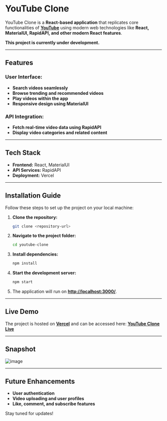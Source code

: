 # YouTube Clone

YouTube Clone is a **React-based application** that replicates core functionalities of [**YouTube**](https://www.youtube.com/) using modern web technologies like **React, MaterialUI, RapidAPI, and other modern React features**.

**This project is currently under development.**

---

## Features

### User Interface:

- **Search videos seamlessly**
- **Browse trending and recommended videos**
- **Play videos within the app**
- **Responsive design using MaterialUI**

### API Integration:

- **Fetch real-time video data using RapidAPI**
- **Display video categories and related content**

---

## Tech Stack

- **Frontend:** React, MaterialUI
- **API Services:** RapidAPI
- **Deployment:** Vercel

---

## Installation Guide

Follow these steps to set up the project on your local machine:

1. **Clone the repository:**
   ```sh
   git clone <repository-url>
   ```
2. **Navigate to the project folder:**
   ```sh
   cd youtube-clone
   ```
3. **Install dependencies:**
   ```sh
   npm install
   ```
4. **Start the development server:**
   ```sh
   npm start
   ```
5. The application will run on **[http://localhost:3000/](http://localhost:3000/)**.

---

## Live Demo

The project is hosted on **[Vercel](https://vercel.com/)** and can be accessed here:
[**YouTube Clone Live**](https://react-youtube-clone-vercel.vercel.app/)

---

## Snapshot

![image](https://user-images.githubusercontent.com/68563695/189517297-777899f1-2abd-462d-9848-65d098bec292.png)

---

## Future Enhancements

- **User authentication**
- **Video uploading and user profiles**
- **Like, comment, and subscribe features**

Stay tuned for updates!
